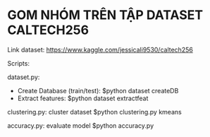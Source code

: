 # GOM NHÓM TRÊN TẬP DATASET CALTECH256

Link dataset: https://www.kaggle.com/jessicali9530/caltech256

Scripts:

dataset.py:
  + Create Database (train/test):
    $python dataset createDB <id of database> <percent of training>
  + Extract features:
    $python dataset extractfeat <type of features>
  
clustering.py: cluster dataset
  $python clustering.py kmeans <the number of cluster>
  
accuracy.py:  evaluate model
$python accuracy.py <id of dataset>

  
